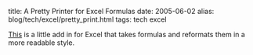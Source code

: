 title: A Pretty Printer for Excel Formulas
date: 2005-06-02
alias: blog/tech/excel/pretty_print.html
tags: tech excel

<a href="http://www.dicks-blog.com/archives/2005/05/21/excel-formula-formatter-release/">This</a>
is a little add in for Excel that takes formulas and reformats them in a more readable style.
